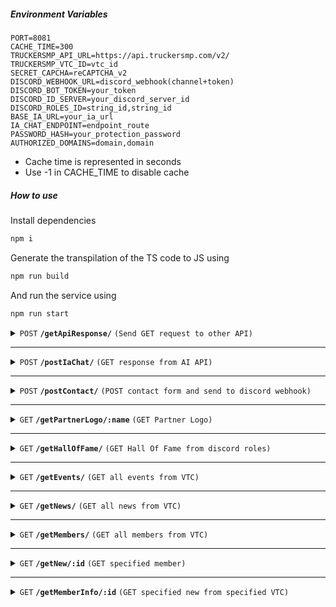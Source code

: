 ##### Environment Variables

```
PORT=8081
CACHE_TIME=300
TRUCKERSMP_API_URL=https://api.truckersmp.com/v2/
TRUCKERSMP_VTC_ID=vtc_id
SECRET_CAPCHA=reCAPTCHA_v2
DISCORD_WEBHOOK_URL=discord_webhook(channel+token)
DISCORD_BOT_TOKEN=your_token
DISCORD_ID_SERVER=your_discord_server_id
DISCORD_ROLES_ID=string_id,string_id
BASE_IA_URL=your_ia_url
IA_CHAT_ENDPOINT=endpoint_route
PASSWORD_HASH=your_protection_password
AUTHORIZED_DOMAINS=domain,domain
```

-   Cache time is represented in seconds
-   Use -1 in CACHE_TIME to disable cache

##### How to use

Install dependencies

```bash
npm i
```

Generate the transpilation of the TS code to JS using

```bash
npm run build
```

And run the service using

```bash
npm run start
```

<details>
 <summary><code>POST</code> <code><b>/getApiResponse/</b></code> <code>(Send GET request to other API)</code></summary>

`BODY`:

```json
{
  "url": string,
  "headers": json
}
```

`Response`:

> | http code | content-type       | response                      |
> | --------- | ------------------ | ----------------------------- |
> | `200`     | `application/json` | `(JSON API response)`         |
> | `500`     | `application/json` | `{"error": "need more data"}` |
> | `404`     | `application/json` | `{"error": "error message"}`  |

### Remember

These are just the responses that our backend sends. The other answers may depend on the API you are querying.

</details>

---

<details>
 <summary><code>POST</code> <code><b>/postIaChat/</b></code> <code>(GET response from AI API)</code></summary>

`BODY`:

```json
{
  "prompt": string,
  "pass": string,
  "user_id": string
}
```

`Response`:

> | http code | content-type       | response                   |
> | --------- | ------------------ | -------------------------- |
> | `200`     | `application/json` | `text/html; charset=utf-8` |
> | `404`     | `application/json` | `{"error": 404}`           |

</details>

---

<details>
 <summary><code>POST</code> <code><b>/postContact/</b></code> <code>(POST contact form and send to discord webhook)</code></summary>

`BODY`:

```json
{
  "name": string,
  "email": string,
  "reason": string,
  "discord": string | undefined,
  "message": string,
  "captcha": string
}
```

`Response`:

> | http code | content-type       | response                      |
> | --------- | ------------------ | ----------------------------- |
> | `200`     | `text/plain`       | `text/html; charset=utf-8`    |
> | `401`     | `text/plain`       | `Unauthorized`                |
> | `404`     | `application/json` | `{"error": 404}`              |
> | `500`     | `application/json` | `{"error": "need more data"}` |

</details>

---

<details>
 <summary><code>GET</code> <code><b>/getPartnerLogo/:name</b></code> <code>(GET Partner Logo)</code></summary>

`Response`:

> | http code | content-type                  | response                     |
> | --------- | ----------------------------- | ---------------------------- |
> | `200`     | `image/png+jpeg+jpg+gif+webp` | `RAW image file`             |
> | `404`     | `application/json`            | `{"error": "error message"}` |

</details>

---

<details>
 <summary><code>GET</code> <code><b>/getHallOfFame/</b></code> <code>(GET Hall Of Fame from discord roles)</code></summary>

`Response`:

> | http code | content-type       | response                              |
> | --------- | ------------------ | ------------------------------------- |
> | `200`     | `application/json` | `{"response": [discord guild member]` |
> | `404`     | `application/json` | `{"error": 404}`                      |

[Discord Guild Member](https://discord.com/developers/docs/resources/guild#guild-member-object-guild-member-structure)

</details>

---

<details>
 <summary><code>GET</code> <code><b>/getEvents/</b></code> <code>(GET all events from VTC)</code></summary>

`Response`:

> | http code | content-type       | response                             |
> | --------- | ------------------ | ------------------------------------ |
> | `200`     | `application/json` | `[Events type]`                      |
> | `500`     | `application/json` | `{"error": "Internal Server Error"}` |

[Events type](https://truckersmp.com/developers/api#operation/get-vtc-id-events)

</details>

---

<details>
 <summary><code>GET</code> <code><b>/getNews/</b></code> <code>(GET all news from VTC)</code></summary>

`Response`:

> | http code | content-type       | response                             |
> | --------- | ------------------ | ------------------------------------ |
> | `200`     | `application/json` | `[News type]`                        |
> | `500`     | `application/json` | `{"error": "Internal Server Error"}` |

[News type](https://truckersmp.com/developers/api#operation/get-vtc-id-news)

</details>

---

<details>
 <summary><code>GET</code> <code><b>/getMembers/</b></code> <code>(GET all members from VTC)</code></summary>

`Response`:

> | http code | content-type       | response                             |
> | --------- | ------------------ | ------------------------------------ |
> | `200`     | `application/json` | `[Members type]`                     |
> | `500`     | `application/json` | `{"error": "Internal Server Error"}` |

[Members type](https://truckersmp.com/developers/api#operation/get-vtc-id-members)

</details>

---

<details>
 <summary><code>GET</code> <code><b>/getNew/:id</b></code> <code>(GET specified member)</code></summary>

`Response`:

> | http code | content-type       | response                             |
> | --------- | ------------------ | ------------------------------------ |
> | `200`     | `application/json` | `[Member type]`                      |
> | `500`     | `application/json` | `{"error": "Internal Server Error"}` |

[Member type](https://truckersmp.com/developers/api#operation/get-player-id)

</details>

---

<details>
 <summary><code>GET</code> <code><b>/getMemberInfo/:id</b></code> <code>(GET specified new from specified VTC)</code></summary>

`Response`:

> | http code | content-type       | response                             |
> | --------- | ------------------ | ------------------------------------ |
> | `200`     | `application/json` | `[New type]`                         |
> | `500`     | `application/json` | `{"error": "Internal Server Error"}` |

[New type](https://truckersmp.com/developers/api#operation/get-vtc-id-news-news_id)

</details>
